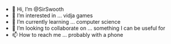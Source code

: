 - 👋 Hi, I’m @SirSwooth
- 👀 I’m interested in ... vidja games
- 🌱 I’m currently learning ... computer science
- 💞️ I’m looking to collaborate on ... something I can be useful for
- 📫 How to reach me ... probably with a phone

<!---
SirSwooth/SirSwooth is a ✨ special ✨ repository because its `README.md` (this file) appears on your GitHub profile.
You can click the Preview link to take a look at your changes.
--->
